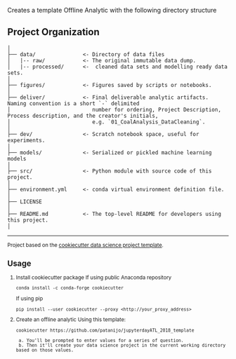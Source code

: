 Creates a template Offline Analytic with the following directory structure

Project Organization
------------

    │
    ├── data/               <- Directory of data files
    │   |-- raw/            <- The original immutable data dump.
    │   |-- processed/      <-  cleaned data sets and modelling ready data sets.  
    │
    ├── figures/            <- Figures saved by scripts or notebooks.
    │
    ├── deliver/            <- Final deliverable analytic artifacts. Naming convention is a short `-` delimited 
    │                          number for ordering, Project Description, Process description, and the creator's initials,
    │                          e.g. `01_CoalAnalysis_DataCleaning`.
    │
    ├── dev/                <- Scratch notebook space, useful for experiments.
    │
    ├── models/             <- Serialized or pickled machine learning models
    │
    ├── src/                <- Python module with source code of this project.
    │
    ├── environment.yml     <- conda virtual environment definition file.
    │
    ├── LICENSE
    │
    ├── README.md           <- The top-level README for developers using this project.
    │


--------

<p><small>Project based on the <a target="_blank" href="https://github.build.ge.com/FleetServicesOfflineAnalytics/sample_offline_template">cookiecutter data science project template</a>.</p>

Usage
------------
1. Install cookiecutter package
    If using public Anaconda repository
    
    `conda install -c conda-forge cookiecutter `
    
    If using pip
    
   `pip install --user cookiecutter --proxy <http://your_proxy_address>`
   
2. Create an offline analytic Using this template:

    `cookiecutter https://github.com/patanijo/jupyterdayATL_2018_template`

        a. You'll be prompted to enter values for a series of question.
        b. Then it'll create your data science project in the current working directory based on those values.
        
